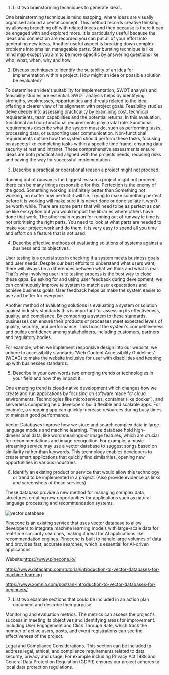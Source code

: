 1. List two brainstorming techniques to generate ideas.

One brainstorming technique is mind mapping, where ideas are visually organised around a cental concept. This method records creative thinking by allowing branching off with related ideas and then because is there it can be engaged with and explored more. It is particularly useful because the ideas and connection are recorded you can put all of your effort into generating new ideas. Another useful aspect is breaking down complex problems into smaller, manageable parts. Star bursting technique is like mind map except you aim to be more specific by answering questions like who, what, when, why and how.

2. Discuss techniques to identify the suitability of an idea for implementation within a project. How might an idea or possible solution be evaluated?

To determine an idea's suitability for implementation, SWOT analysis and feasibility studies are essential. SWOT analysis helps by identifying strengths, weaknesses, opportunities and threats related to the idea, offering a clearer view of its alignment with project goals. Feasibility studies delve deeper into assessing practicality by examining cost, technical requirements, team capabilities and the potential returns. In this evaluation, functional and non-functional requirements play a vital role. Functional requirements describe what the system must do, such as performing tasks, processing data, or supporting user communication. Non-functional requirements outline how the system should perform these tasks, focusing on aspects like completing tasks within a specific time frame, ensuring data security at rest and intranet. These comprehensive assessments ensure ideas are both practical and aligned with the projects needs, reducing risks and paving the way for successful implementation.

3. Describe a practical or operational reason a project might not proceed.

Running out of runway is the biggest reason a project might not proceed, there can be many things responsible for this. Perfection is the enemy of the good. Something working is infinitely better than Something not working, no matter how perfect it will be. Trying to make something perfect before it is working will make sure it is never done or done so late it won't be worth while. There are some parts that will need to be as perfect as can be like encryption but you would import the libraries where others have done that work. The other main reason for running out of runway ie time is not prioritising the right parts. You need to look at what parts are needed to make your project work and do them, it is very easy to spend all you time and effort on a feature that is not used.

4. Describe effective methods of evaluating solutions of systems against a business and its objectives.

 User testing is a crucial step in checking if a system meets business goals and user needs. Despite our best efforts to understand what users want, there will always be a differences between what we think and what is real. That's why involving user in te testing process is the best way to close these gaps. Bu asking for and using user feedback during development, we can continuously improve te system to match user expectations and achieve business goals. User feedback helps us make the system easier to use and better for everyone.

 Another method of evaluating solutions is evaluating a system or solution against industry standards this is important for assessing its effectiveness, quality, and compliance. By comparing a system to these standards, businesses can ensure their products  or processes meet expected levels of quality, security, and performance. This boost the system's competitiveness and builds confidence among stakeholders, including customers, partners and regulatory bodies.

 For example, when we implement responsive design into our website, we adhere to accessibility standards 'Web Content Accessibility Guidelines' (WCAG) to make the website inclusive for user with disabilities and keeping up with businesses standards.

5. Describe in your own words two emerging trends or technologies in your field and how they impact it.
 
 One emerging trend is cloud-native development which changes how we create and run applications by focusing on software made for cloud environments. Technologies like microservices, container (like docker ), and serverless computing help developers build flexible and scalable apps. For example, a shopping app can quickly increase resources during busy times to maintain good performance.

 Vector Databases improve how we store and search complex data in large language models and machine learning. These database hold high-dimensional data, like word meanings or image features, which are crucial for recommendations and image recognition. For example, a music streaming service may use a vector database to suggest songs based on similarity rather than keywords. This technology enables developers to create smart applications that quickly find similarities, opening new opportunities in various industries.

6. Identify an existing product or service that would allow this technology or trend to be implemented in a project. (Also provide evidence as links and screenshots of those services)

 These databass provide a new method for managing complex data structures, creating new opportunities for applications such as natural language processing and recommendation systems.

![vector database](image.png)

Pinecone is an existing service that uses vector database to allow developers to integrate machine learning models with large-scale data for real-time similarity searches, making it ideal for AI applications like recommendation engines. Pinecone is built to handle large volumes of data and provides fast, accurate searches, which is essential for AI-driven applications.

Website:https://www.pinecone.io/

https://www.datacamp.com/tutorial/introduction-to-vector-databases-for-machine-learning

https://www.xomnia.com/post/an-introduction-to-vector-databases-for-beginners/

7. List two example sections that could be included in an action plan document and describe their purpose.

 Monitoring and evaluation metrics. The metrics can assess the project's success in meeting its objectives and identifying areas for improvement. Including User Engagement and Click Through Rate, which track the number of active users, posts, and event registrations can see the effectiveness of the project.

 Legal and Compliance Considerations. This section can be included to address legal, ethical, and compliance requirements related to data security, privacy and usage. For example including Privacy Act 1988 and General Data Protection Regulation (GDPR) ensures our project adheres to local data protection regulations. 